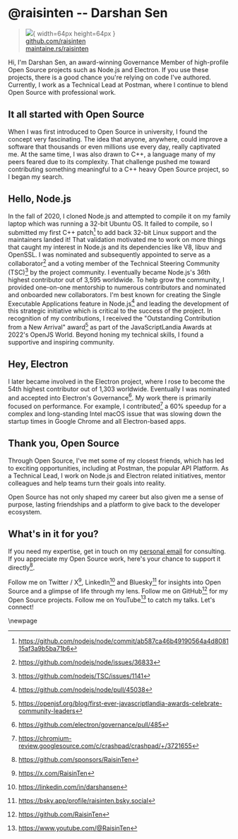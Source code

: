 # @raisinten -- Darshan Sen

> ![](https://github.com/raisinten.png){ width=64px height=64px }  
> [github.com/raisinten](https://github.com/raisinten)  
> [maintaine.rs/raisinten](https://maintaine.rs/raisinten)

Hi, I'm Darshan Sen, an award-winning Governance Member of high-profile Open Source projects such as Node.js and Electron. If you use these projects, there is a good chance you're relying on code I've authored. Currently, I work as a Technical Lead at Postman, where I continue to blend Open Source with professional work.

## It all started with Open Source

When I was first introduced to Open Source in university, I found the concept very fascinating. The idea that anyone, anywhere, could improve a software that thousands or even millions use every day, really captivated me. At the same time, I was also drawn to C++, a language many of my peers feared due to its complexity. That challenge pushed me toward contributing something meaningful to a C++ heavy Open Source project, so I began my search.

## Hello, Node.js

In the fall of 2020, I cloned Node.js and attempted to compile it on my family laptop which was running a 32-bit Ubuntu OS. It failed to compile, so I submitted my first C++ patch[^135] to add back 32-bit Linux support and the maintainers landed it! That validation motivated me to work on more things that caught my interest in Node.js and its dependencies like V8, libuv and OpenSSL. I was nominated and subsequently appointed to serve as a collaborator[^134] and a voting member of the Technical Steering Community (TSC)[^133] by the project community. I eventually became Node.js's 36th highest contributor out of 3,595 worldwide. To help grow the community, I provided one-on-one mentorship to numerous contributors and nominated and onboarded new collaborators. I'm best known for creating the Single Executable Applications feature in Node.js[^132] and leading the development of this strategic initiative which is critical to the success of the project. In recognition of my contributions, I received the "Outstanding Contribution from a New Arrival" award[^131] as part of the JavaScriptLandia Awards at 2022's OpenJS World. Beyond honing my technical skills, I found a supportive and inspiring community.

## Hey, Electron

I later became involved in the Electron project, where I rose to become the 54th highest contributor out of 1,303 worldwide. Eventually I was nominated and accepted into Electron's Governance[^130]. My work there is primarily focused on performance. For example, I contributed[^129] a 60% speedup for a complex and long-standing Intel macOS issue that was slowing down the startup times in Google Chrome and all Electron-based apps.

## Thank you, Open Source

Through Open Source, I've met some of my closest friends, which has led to exciting opportunities, including at Postman, the popular API Platform. As a Technical Lead, I work on Node.js and Electron related initiatives, mentor colleagues and help teams turn their goals into reality.

Open Source has not only shaped my career but also given me a sense of purpose, lasting friendships and a platform to give back to the developer ecosystem.

## What's in it for you?

If you need my expertise, get in touch on my [personal email](mailto:raisinten@gmail.com) for consulting. If you appreciate my Open Source work, here's your chance to support it directly[^128].

Follow me on Twitter / X[^127], LinkedIn[^126] and Bluesky[^125] for insights into Open Source and a glimpse of life through my lens. Follow me on GitHub[^124] for my Open Source projects. Follow me on YouTube[^123] to catch my talks. Let's connect!

\newpage


[^123]: https://www.youtube.com/@RaisinTen
[^124]: https://github.com/RaisinTen
[^125]: https://bsky.app/profile/raisinten.bsky.social
[^126]: https://linkedin.com/in/darshansen
[^127]: https://x.com/RaisinTen
[^128]: https://github.com/sponsors/RaisinTen
[^129]: https://chromium-review.googlesource.com/c/crashpad/crashpad/+/3721655
[^130]: https://github.com/electron/governance/pull/485
[^131]: https://openjsf.org/blog/first-ever-javascriptlandia-awards-celebrate-community-leaders
[^132]: https://github.com/nodejs/node/pull/45038
[^133]: https://github.com/nodejs/TSC/issues/1141
[^134]: https://github.com/nodejs/node/issues/36833
[^135]: https://github.com/nodejs/node/commit/ab587ca46b49190564a4d808115af3a9b5ba71b6
